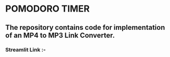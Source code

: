 # POMODORO TIMER 
## The repository contains code for implementation of an MP4 to MP3 Link Converter.

### Streamlit Link :- 